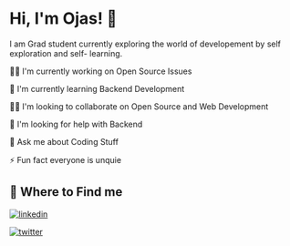 
# Hi, I'm Ojas! 👋
I am Grad student currently exploring the world of developement by self exploration and self- learning.


👩‍💻 I'm currently working on Open Source Issues

🧠 I'm currently learning Backend Development

👯‍♀️ I'm looking to collaborate on Open Source and Web Development

🤔 I'm looking for help with Backend

💬 Ask me about Coding Stuff

⚡️ Fun fact everyone is unquie


## 🔗 Where to Find me
[![linkedin](https://img.shields.io/badge/linkedin-0A66C2?style=for-the-badge&logo=linkedin&logoColor=white)](https://www.linkedin.com/in/ojas-singh-1705)

[![twitter](https://img.shields.io/badge/twitter-1DA1F2?style=for-the-badge&logo=twitter&logoColor=white)](https://twitter.com/_Singh_Ojas)
